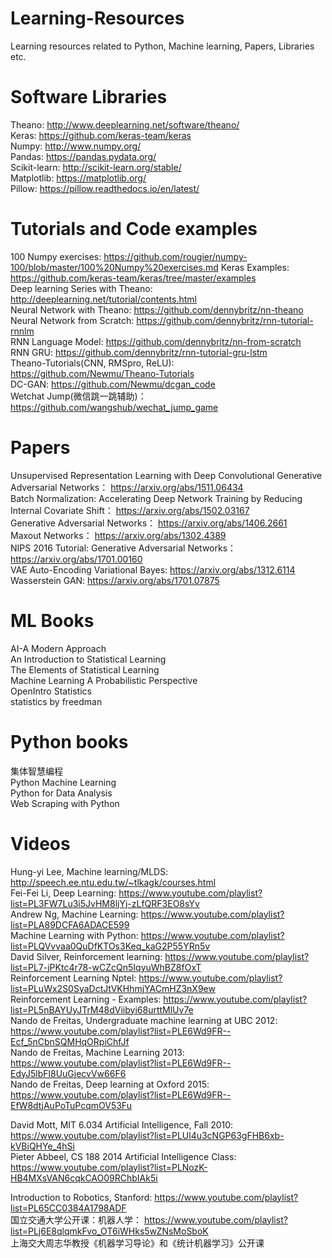 # Learning-Resources
Learning resources related to Python, Machine learning, Papers, Libraries etc.

# Software Libraries
Theano: http://www.deeplearning.net/software/theano/  
Keras: https://github.com/keras-team/keras  
Numpy: http://www.numpy.org/  
Pandas: https://pandas.pydata.org/  
Scikit-learn: http://scikit-learn.org/stable/  
Matplotlib: https://matplotlib.org/  
Pillow: https://pillow.readthedocs.io/en/latest/  

# Tutorials and Code examples
100 Numpy exercises: https://github.com/rougier/numpy-100/blob/master/100%20Numpy%20exercises.md
Keras Examples: https://github.com/keras-team/keras/tree/master/examples  
Deep learning Series with Theano: http://deeplearning.net/tutorial/contents.html  
Neural Network with Theano: https://github.com/dennybritz/nn-theano  
Neural Network from Scratch: https://github.com/dennybritz/rnn-tutorial-rnnlm  
RNN Language Model: https://github.com/dennybritz/nn-from-scratch  
RNN GRU: https://github.com/dennybritz/rnn-tutorial-gru-lstm  
Theano-Tutorials(CNN, RMSpro, ReLU): https://github.com/Newmu/Theano-Tutorials  
DC-GAN: https://github.com/Newmu/dcgan_code  
Wetchat Jump(微信跳一跳辅助)： https://github.com/wangshub/wechat_jump_game  

# Papers
Unsupervised Representation Learning with Deep Convolutional Generative Adversarial Networks： https://arxiv.org/abs/1511.06434  
Batch Normalization: Accelerating Deep Network Training by Reducing Internal Covariate Shift： https://arxiv.org/abs/1502.03167  
Generative Adversarial Networks： https://arxiv.org/abs/1406.2661  
Maxout Networks： https://arxiv.org/abs/1302.4389  
NIPS 2016 Tutorial: Generative Adversarial Networks： https://arxiv.org/abs/1701.00160  
VAE Auto-Encoding Variational Bayes: https://arxiv.org/abs/1312.6114  
Wasserstein GAN: https://arxiv.org/abs/1701.07875  

# ML Books
AI-A Modern Approach  
An Introduction to Statistical Learning  
The Elements of Statistical Learning   
Machine Learning A Probabilistic Perspective  
OpenIntro Statistics  
statistics by freedman   

# Python books
集体智慧编程   
Python Machine Learning  
Python for Data Analysis  
Web Scraping with Python  

# Videos
Hung-yi Lee, Machine learning/MLDS: http://speech.ee.ntu.edu.tw/~tlkagk/courses.html  
Fei-Fei Li, Deep Learning: https://www.youtube.com/playlist?list=PL3FW7Lu3i5JvHM8ljYj-zLfQRF3EO8sYv  
Andrew Ng, Machine Learning: https://www.youtube.com/playlist?list=PLA89DCFA6ADACE599  
Machine Learning with Python: https://www.youtube.com/playlist?list=PLQVvvaa0QuDfKTOs3Keq_kaG2P55YRn5v  
David Silver, Reinforcement learning: https://www.youtube.com/playlist?list=PL7-jPKtc4r78-wCZcQn5IqyuWhBZ8fOxT  
Reinforcement Learning Nptel: https://www.youtube.com/playlist?list=PLuWx2S0SyaDctJtVKHhmjYACmHZ3nX9ew  
Reinforcement Learning - Examples: https://www.youtube.com/playlist?list=PL5nBAYUyJTrM48dViibyi68urttMlUv7e  
Nando de Freitas, Undergraduate machine learning at UBC 2012: https://www.youtube.com/playlist?list=PLE6Wd9FR--Ecf_5nCbnSQMHqORpiChfJf  
Nando de Freitas, Machine Learning 2013: https://www.youtube.com/playlist?list=PLE6Wd9FR--EdyJ5lbFl8UuGjecvVw66F6  
Nando de Freitas, Deep learning at Oxford 2015: https://www.youtube.com/playlist?list=PLE6Wd9FR--EfW8dtjAuPoTuPcqmOV53Fu  

David Mott, MIT 6.034 Artificial Intelligence, Fall 2010: https://www.youtube.com/playlist?list=PLUl4u3cNGP63gFHB6xb-kVBiQHYe_4hSi  
Pieter Abbeel, CS 188 2014 Artificial Intelligence Class: https://www.youtube.com/playlist?list=PLNozK-HB4MXsVAN6cqkCAO09RChbIAk5i  

Introduction to Robotics, Stanford: https://www.youtube.com/playlist?list=PL65CC0384A1798ADF  
国立交通大学公开课：机器人学： https://www.youtube.com/playlist?list=PLj6E8qlqmkFvo_OT6iWHks5wZNsMoSboK  
上海交大周志华教授《机器学习导论》和《统计机器学习》公开课  




